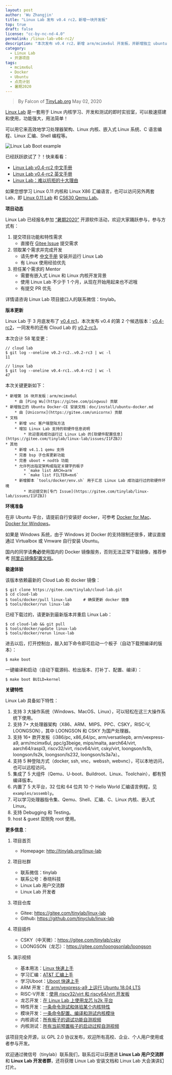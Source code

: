 ```yaml
---
layout: post
author: 'Wu Zhangjin'
title: "Linux Lab 发布 v0.4 rc2，新增一块开发板"
top: true
draft: false
license: "cc-by-nc-nd-4.0"
permalink: /linux-lab-v04-rc2/
description: "本次发布 v0.4 rc2，新增 arm/mcimx6ul 开发板，并新增独立 ubuntu docker 安装文档。"
category:
  - Linux Lab
  - 开源项目
tags:
  - mcimx6ul
  - Docker
  - Ubuntu
  - 点亮计划
  - 暑期2020
---
```


> By Falcon of [TinyLab.org][1]
> May 02, 2020

[Linux Lab](http://tinylab.org/linux-lab) 是一套用于 Linux 内核学习、开发和测试的即时实验室，可以极速搭建和使用，功能强大，用法简单！

可以用它来高效地学习处理器架构、Linux 内核、嵌入式 Linux 系统、C 语言编程、Linux 汇编、Shell 编程等。

![Linux Lab Boot example](/wp-content/uploads/2019/12/linux-lab.jpg)

已经跃跃欲试了？！快来看看：

  * [Linux Lab v0.4-rc2 中文手册](http://tinylab.org/pdfs/linux-lab-v0.4-rc2-manual-zh.pdf)
  * [Linux Lab v0.4-rc2 英文手册](http://tinylab.org/pdfs/linux-lab-v0.4-rc2-manual-en.pdf)
  * [Linux Lab：难以抗拒的十大理由](http://tinylab.org/why-linux-lab/)

如果您想学习 Linux 0.11 内核和 Linux X86 汇编语言，也可以访问另外两套 Lab，即 [Linux 0.11 Lab](http://tinylab.org/linux-0.11-lab) 和 [CS630 Qemu Lab](http://tinylab.org/cs630-qemu-lab)。

**项目动态**

Linux Lab 已经报名参加 [“暑期2020”](http://www.cas.cn/rcjy/zs/202004/t20200426_4742468.shtml) 开源软件活动，欢迎大家踊跃参与，参与方式有：

  1. 提交项目功能和特性需求
      * 直接在 [Gitee Issue](https://gitee.com/tinylab/linux-lab/issues/I1G3C4) 提交需求
  2. 领取某个需求并完成开发
      * 请先参考 [中文手册](http://tinylab.org/pdfs/linux-lab-v0.4-rc2-manual-zh.pdf) 安装并运行 Linux Lab
      * 有 Linux 使用经验优先
  3. 担任某个需求的 Mentor
      * 需要有嵌入式 Linux 和 Linux 内核开发背景
      * 使用 Linux Lab 不少于 1 个月，从现在开始用起来也不迟哦
      * 有提交 PR 优先

详情请咨询 Linux Lab 项目接口人的联系微信：tinylab。

**版本更新**

Linux Lab 于 3 月底发布了 [v0.4 rc1](https://gitee.com/tinylab/linux-lab/tree/v0.4-rc1/)，本次发布 v0.4 的第 2 个候选版本：[v0.4-rc2](https://gitee.com/tinylab/linux-lab/tree/v0.4-rc2/)，一同发布的还有 Cloud Lab 的 [v0.2-rc3](https://gitee.com/tinylab/cloud-lab/tree/v0.2-rc3/)。

本次合计 58 笔变更：

    // cloud lab
    $ git log --oneline v0.2-rc2..v0.2-rc3 | wc -l
    11

    // linux lab
    $ git log --oneline v0.4-rc1..v0.4-rc2 | wc -l
    47

本次关键更新如下：

    * 新增第 16 块开发板：arm/mcimx6ul
        * 由 [Ping Wu](https://gitee.com/pingwuu) 贡献
    * 新增独立的 Ubuntu Docker-CE 安装文档：doc/install/ubuntu-docker.md
        * 由 [Unicornx](https://gitee.com/unicornx) 贡献
    * 文档
        * 新增 vnc 客户端登陆方法
        * 增加 Linux Lab 支持的软硬件信息说明
            * 欢迎查阅成功运行过 Linux Lab 的[软硬件配置信息](https://gitee.com/tinylab/linux-lab/issues/I1FZBJ)
    * 其他
        * 新增 v4.1.1 qemu 支持
        * 完善 bsp 子仓库更新功能
        * 完善 uboot + nodtb 功能
        * 允许列出指定架构或指定关键字的板子
            * `make list ARCH=arm`
            * `make list FILTER=mx6`
        * 新增脚本 `tools/docker/env.sh` 用于汇总 Linux Lab 成功运行过的软硬件环境
            * 欢迎提交到[专门 Issue](https://gitee.com/tinylab/linux-lab/issues/I1FZBJ)


**环境准备**

在非 Ubuntu 平台，请提前自行安装好 docker，可参考 [Docker for Mac](https://docs.docker.com/docker-for-mac/)、[Docker for Windows](https://docs.docker.com/docker-for-windows/)。

如果是 Windows 系统，由于 Windows 对 Docker 的支持限制还很多，建议直接通过 Virtualbox 或 Vmware 自行安装 Ubuntu。

国内的同学请**务必**使用国内的 Docker 镜像服务，否则无法正常下载镜像，推荐参考 [阿里云镜像配置文档](https://help.aliyun.com/document_detail/60750.html)。

**极速体验**

该版本依赖最新的 Cloud Lab 和 docker 镜像：

    $ git clone https://gitee.com/tinylab/cloud-lab.git
    $ cd cloud-lab
    $ tools/docker/pull linux-lab     # 确保更新 docker 镜像
    $ tools/docker/run linux-lab

已经下载过的，请更新到最新版本并重启 Linux Lab：

    $ cd cloud-lab && git pull
    $ tools/docker/update linux-lab
    $ tools/docker/rerun linux-lab

进去以后，打开控制台，敲入如下命令即可启动一个板子（自动下载预编译的版本）：

    $ make boot

一键编译和启动（自动下载源码、检出版本、打补丁、配置、编译）：

    $ make boot BUILD=kernel


**关键特性**

Linux Lab 具备如下特性：

1. 支持 3 大操作系统（Windows、MacOS、Linux），可以轻松在这三大操作系统下使用。
2. 支持 7+ 大处理器架构（X86、ARM、MIPS、PPC、CSKY，RISC-V, LOONGSON），其中 LOONGSON 和 CSKY 为国产处理器。
3. 支持 16+ 款开发板（i386/pc, x86_64/pc, arm/versatilepb, arm/vexpress-a9, arm/mcimx6ul, ppc/g3beige, mips/malta, aarch64/virt, aarch64/raspi3, riscv32/virt, riscv64/virt, csky/virt, loongson/ls1b, loongson/ls2k, loongson/ls232, loongson/ls3a7a）。
4. 支持 5 种登陆方式（docker, ssh, vnc，webssh, webvnc），可以本地访问，也可以远程访问。
5. 集成了 5 大组件（Qemu、U-boot、Buildroot、Linux、Toolchain），都有预编译版本。
6. 内置了 5 大平台，32 位和 64 位共 10 个 Hello World 汇编语言例程，见 `examples/assembly`。
7. 可以学习处理器指令集、Qemu、Shell、汇编、C、Linux 内核、嵌入式 Linux。
8. 支持 Debugging 和 Testing。
9. host & guest 双侧免 root 使用。

**更多信息**：

1. 项目首页
    - Homepage: <http://tinylab.org/linux-lab>

2. 项目社群
    - 联系微信：tinylab
    - 联系公号：泰晓科技
    - Linux Lab 用户交流群
    - Linux Lab 开发者

3. 项目仓库
    - Gitee: <https://gitee.com/tinylab/linux-lab>
    - Github:  <https://github.com/tinyclub/linux-lab>

4. 项目插件
    - CSKY（中天微）：<https://gitee.com/tinylab/csky>
    - LOONGSON（龙芯）：<https://gitee.com/loongsonlab/loongson>

5. 演示视频
    - 基本用法：[Linux 快速上手](http://showterm.io/6fb264246580281d372c6)
    - 学习汇编：[AT&T 汇编上手](http://showterm.io/0f0c2a6e754702a429269)
    - 学习Uboot：[Uboot 快速上手](http://showterm.io/11f5ae44b211b56a5d267)
    - ARM 开发：[在 arm/vexpress-a9 上运行 Ubuntu 18.04 LTS](http://showterm.io/c351abb6b1967859b7061)
    - RISC-V开发：[使用 riscv32/virt 和 riscv64/virt 开发板](http://showterm.io/37ce75e5f067be2cc017f)
    - 龙芯开发：[在 Linux Lab 上使用龙芯 ls2k 平台](http://showterm.io/1eca85a09775fd212d827)
    - 特性开发：[一条命令测试和体验某个内核特性](http://showterm.io/7edd2e51e291eeca59018)
    - 模块开发：[一条命令配置、编译和测试内核模块](http://showterm.io/26b78172aa926a316668d)
    - 内核调试：[所有板子的调试功能自测视频](http://showterm.io/0255c6a8b7d16dc116cbe)
    - 内核测试：[所有当前预置板子的启动过程自测视频](http://showterm.io/8cd2babf19e0e4f90897e)


该项目完全开源，以 GPL 2.0 协议发布，欢迎所有高校、企业、个人用户使用或者参与开发。

欢迎通过微信号（tinylab）联系我们，联系后可以获邀进 **Linux Lab 用户交流群** 和 **Linux Lab 开发者群**，还将获赠 Linux Lab 安装文档和 Linux Lab 大会演讲幻灯片。

[1]: http://tinylab.org
